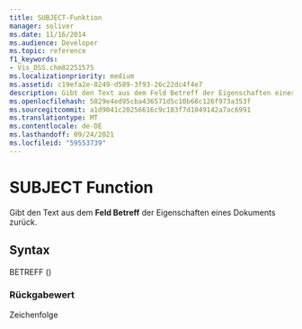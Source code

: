 ```yaml
---
title: SUBJECT-Funktion
manager: soliver
ms.date: 11/16/2014
ms.audience: Developer
ms.topic: reference
f1_keywords:
- Vis_DSS.chm82251575
ms.localizationpriority: medium
ms.assetid: c19efa2e-8249-d589-3f93-26c22dc4f4e7
description: Gibt den Text aus dem Feld Betreff der Eigenschaften eines Dokuments zurück.
ms.openlocfilehash: 5829e4ed95cba436571d5c10b68c126f973a353f
ms.sourcegitcommit: a1d9041c20256616c9c183f7d1049142a7ac6991
ms.translationtype: MT
ms.contentlocale: de-DE
ms.lasthandoff: 09/24/2021
ms.locfileid: "59553739"
---
```

# <a name="subject-function"></a>SUBJECT Function

Gibt den Text aus dem **Feld Betreff** der Eigenschaften eines Dokuments zurück. 
  
## <a name="syntax"></a>Syntax

BETREFF ()
  
### <a name="return-value"></a>Rückgabewert

Zeichenfolge
  

